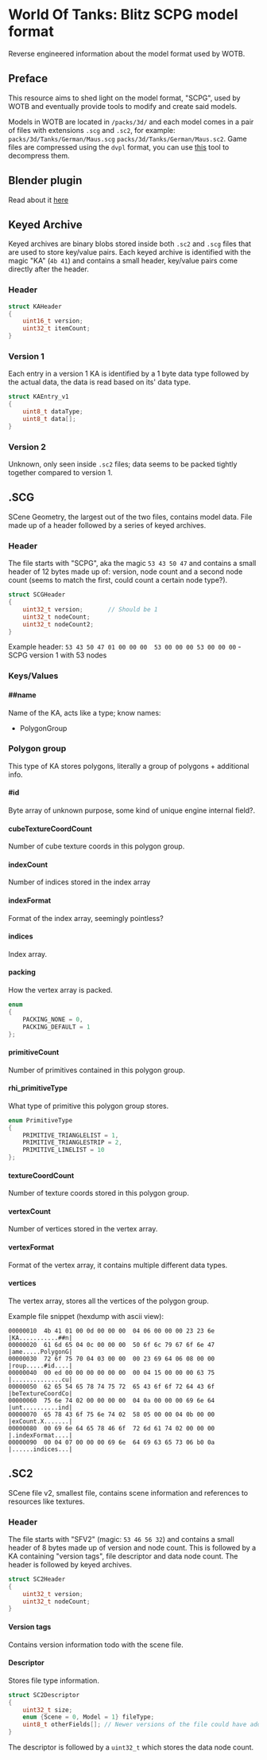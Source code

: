 # World Of Tanks: Blitz SCPG model format
Reverse engineered information about the model format used by WOTB.

## Preface
This resource aims to shed light on the model format, "SCPG", used by WOTB and eventually provide tools to modify and create said models.

Models in WOTB are located in `/packs/3d/` and each model comes in a pair of files with extensions `.scg` and `.sc2`, for example: `packs/3d/Tanks/German/Maus.scg` `packs/3d/Tanks/German/Maus.sc2`. Game files are compressed using the `dvpl` format, you can use [this](https://github.com/Tankerch/DVPL_Converter) tool to decompress them.

## Blender plugin
Read about it [here](blender/README.md)

## Keyed Archive
Keyed archives are binary blobs stored inside both `.sc2` and `.scg` files that are used to store key/value pairs. Each keyed archive is identified with the magic "KA" (`4b 41`) and contains a small header, key/value pairs come directly after the header.
### Header
```c
struct KAHeader
{
    uint16_t version;
    uint32_t itemCount;
}
```
### Version 1
Each entry in a version 1 KA is identified by a 1 byte data type followed by the actual data, the data is read based on its' data type.
```c
struct KAEntry_v1
{
    uint8_t dataType;
    uint8_t data[];
}
```
### Version 2
Unknown, only seen inside `.sc2` files; data seems to be packed tightly together compared to version 1.

## .SCG
SCene Geometry, the largest out of the two files, contains model data. File made up of a header followed by a series of keyed archives.
### Header
The file starts with "SCPG", aka the magic `53 43 50 47` and contains a small header of 12 bytes made up of: version, node count and a second node count (seems to match the first, could count a certain node type?).
```c
struct SCGHeader
{
    uint32_t version;       // Should be 1
    uint32_t nodeCount;
    uint32_t nodeCount2;
}
```

Example header: `53 43 50 47 01 00 00 00  53 00 00 00 53 00 00 00` - SCPG version 1 with 53 nodes
### Keys/Values
#### \#\#name
Name of the KA, acts like a type; know names:
- PolygonGroup
### Polygon group
This type of KA stores polygons, literally a group of polygons + additional info.

#### \#id
Byte array of unknown purpose, some kind of unique engine internal field?.
#### cubeTextureCoordCount
Number of cube texture coords in this polygon group.
#### indexCount
Number of indices stored in the index array
#### indexFormat
Format of the index array, seemingly pointless?
#### indices
Index array.
#### packing
How the vertex array is packed.

```c
enum
{
    PACKING_NONE = 0,
    PACKING_DEFAULT = 1
};
```
#### primitiveCount
Number of primitives contained in this polygon group.
#### rhi\_primitiveType
What type of primitive this polygon group stores.

```c
enum PrimitiveType
{
    PRIMITIVE_TRIANGLELIST = 1,
    PRIMITIVE_TRIANGLESTRIP = 2,
    PRIMITIVE_LINELIST = 10
};
```
#### textureCoordCount
Number of texture coords stored in this polygon group.
#### vertexCount
Number of vertices stored in the vertex array.
#### vertexFormat
Format of the vertex array, it contains multiple different data types.
#### vertices
The vertex array, stores all the vertices of the polygon group.

Example file snippet (hexdump with ascii view):
```
00000010  4b 41 01 00 0d 00 00 00  04 06 00 00 00 23 23 6e  |KA...........##n|
00000020  61 6d 65 04 0c 00 00 00  50 6f 6c 79 67 6f 6e 47  |ame.....PolygonG|
00000030  72 6f 75 70 04 03 00 00  00 23 69 64 06 08 00 00  |roup.....#id....|
00000040  00 ed 00 00 00 00 00 00  00 04 15 00 00 00 63 75  |..............cu|
00000050  62 65 54 65 78 74 75 72  65 43 6f 6f 72 64 43 6f  |beTextureCoordCo|
00000060  75 6e 74 02 00 00 00 00  04 0a 00 00 00 69 6e 64  |unt..........ind|
00000070  65 78 43 6f 75 6e 74 02  58 05 00 00 04 0b 00 00  |exCount.X.......|
00000080  00 69 6e 64 65 78 46 6f  72 6d 61 74 02 00 00 00  |.indexFormat....|
00000090  00 04 07 00 00 00 69 6e  64 69 63 65 73 06 b0 0a  |......indices...|
```

## .SC2
SCene file v2, smallest file, contains scene information and references to resources like textures.
### Header
The file starts with "SFV2" (magic: `53 46 56 32`) and contains a small header of 8 bytes made up of version and node count. This is followed by a KA containing "version tags", file descriptor and data node count. The header is followed by keyed archives.
```c
struct SC2Header
{
    uint32_t version;
    uint32_t nodeCount;
}
```
#### Version tags
Contains version information todo with the scene file.
#### Descriptor
Stores file type information.
```c
struct SC2Descriptor
{
    uint32_t size;
    enum {Scene = 0, Model = 1} fileType; 
    uint8_t otherFields[]; // Newer versions of the file could have additional fields we don't handle
}
```

The descriptor is followed by a `uint32_t` which stores the data node count.
